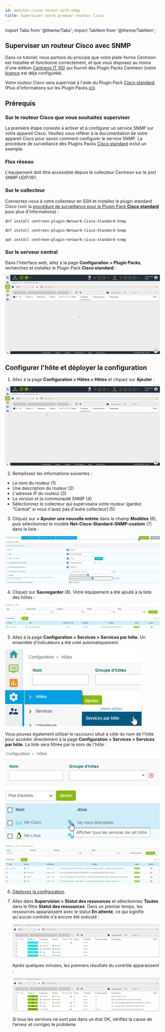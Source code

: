 ```yaml
---
id: monitor-cisco-router-with-snmp
title: Superviser votre premier routeur Cisco
---
```


import Tabs from '@theme/Tabs';
import TabItem from '@theme/TabItem';

## Superviser un routeur Cisco avec SNMP

Dans ce tutoriel, nous partons du principe que votre plate-forme Centreon est installée et fonctionne correctement, et que vous disposez au moins d'une édition [Centreon IT 100](it100.md) qui fournit des Plugin Packs Centreon (votre [licence](../administration/licenses.md) est déjà configurée).

Votre routeur Cisco sera supervisé à l'aide du Plugin Pack [Cisco standard](/pp/integrations/plugin-packs/procedures/network-cisco-standard-snmp). (Plus d'informations sur les Plugin Packs [ici](../monitoring/pluginpacks.md)).

## Prérequis

### Sur le routeur Cisco que vous souhaitez superviser

La première étape consiste à activer et à configurer un service SNMP sur votre appareil Cisco.
Veuillez vous référer à la documentation de votre appareil Cisco pour savoir comment configurer le service SNMP. La procédure de surveillance des Plugins Packs [Cisco standard](/pp/integrations/plugin-packs/procedures/network-cisco-standard-snmp) inclut un exemple.

### Flux réseau

L'équipement doit être accessible depuis le collecteur Centreon sur le port SNMP UDP/161.

### Sur le collecteur

Connectez-vous à votre collecteur en SSH et installez le plugin standard Cisco (voir la [procédure de surveillance pour le Plugin Pack **Cisco standard**](/pp/integrations/plugin-packs/procedures/network-cisco-standard-snmp) pour plus d'informations) :

<Tabs groupId="sync">
<TabItem value="Alma / RHEL / Oracle Linux 8" label="Alma / RHEL / Oracle Linux 8">

``` shell
dnf install centreon-plugin-Network-Cisco-Standard-Snmp
```

</TabItem>
<TabItem value="Alma / RHEL / Oracle Linux 9" label="Alma / RHEL / Oracle Linux 9">

``` shell
dnf install centreon-plugin-Network-Cisco-Standard-Snmp
```

</TabItem>
<TabItem value="Debian 11" label="Debian 11">

```shell
apt install centreon-plugin-network-cisco-standard-snmp
```

</TabItem>

</Tabs>

### Sur le serveur central

Dans l'interface web, allez à la page **Configuration > Plugin Packs**, recherchez et installez le Plugin Pack **Cisco standard** :

![image](../assets/getting-started/quick_start_cisco_0.gif)

## Configurer l'hôte et déployer la configuration

1. Allez à la page **Configuration > Hôtes > Hôtes** et cliquez sur **Ajouter** :

  ![image](../assets/getting-started/quick_start_cisco_1.gif)

2. Remplissez les informations suivantes :

  * Le nom du routeur (1)
  * Une description du routeur (2)
  * L'adresse IP du routeur (3)
  * La version et la communauté SNMP (4)
  * Sélectionnez le collecteur qui supervisera votre routeur (gardez "Central" si vous n'avez pas d'autre collecteur) (5)

3. Cliquez sur **+ Ajouter une nouvelle entrée** dans le champ **Modèles** (6), puis sélectionnez le modèle **Net-Cisco-Standard-SNMP-custom** (7) dans la liste :

  ![image](../assets/getting-started/quick_start_cisco_2.png)

4. Cliquez sur **Sauvegarder** (8). Votre équipement a été ajouté à la liste des hôtes :

  ![image](../assets/getting-started/quick_start_cisco_3.png)

5. Allez à la page **Configuration > Services > Services par hôte**. Un ensemble d'indicateurs a été créé automatiquement.

  ![image](../assets/getting-started/quick_start_cisco_4a.png)

  Vous pouvez également utiliser le raccourci situé à côté du nom de l'hôte pour accéder directement à la page **Configuration > Services > Services par hôte**. La liste sera filtrée par le nom de l'hôte :

  ![image](../assets/getting-started/quick_start_cisco_4b.png)

  ![image](../assets/getting-started/quick_start_cisco_5.png)

6. [Déployez la configuration](../monitoring/monitoring-servers/deploying-a-configuration.md).

7. Allez dans **Supervision > Statut des ressources** et sélectionnez **Toutes** dans le filtre **Statut des ressources**. Dans un premier temps, les ressources apparaissent avec le statut **En attente**, ce qui signifie qu'aucun contrôle n'a encore été exécuté :

   ![image](../assets/getting-started/quick_start_cisco_6.png)

   Après quelques minutes, les premiers résultats du contrôle apparaissent :

   ![image](../assets/getting-started/quick_start_cisco_7.png)

   Si tous les services ne sont pas dans un état OK, vérifiez la cause de l'erreur et corrigez le problème.